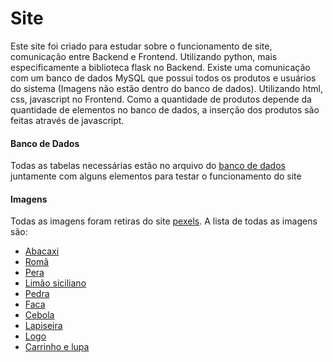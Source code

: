 # Site
Este site foi criado para estudar sobre o funcionamento de site, comunicação entre Backend e Frontend.
Utilizando python, mais especificamente a biblioteca flask no Backend. Existe uma comunicação com um banco de dados MySQL que possui todos os produtos e usuários do sistema (Imagens não estão dentro do banco de dados).
Utilizando html, css, javascript no Frontend. Como a quantidade de produtos depende da quantidade de elementos no banco de dados, a inserção dos produtos são feitas através de javascript.

#### Banco de Dados
Todas as tabelas necessárias estão no arquivo do [banco de dados](banco.sql) juntamente com alguns elementos para testar o funcionamento do site

#### Imagens
Todas as imagens foram retiras do site [pexels](https://www.pexels.com/).
A lista de todas as imagens são:
- [Abacaxi](https://www.pexels.com/photo/whole-pineapple-on-white-marble-surface-4195527/)
- [Romã](https://www.pexels.com/photo/ripe-pomegranate-on-metal-plate-on-white-table-4230630/)
- [Pera](https://www.pexels.com/photo/delicious-dew-food-fresh-fruit-568471/)
- [Limão siciliano](https://www.pexels.com/pt-br/foto/abstrato-resumo-abstrair-aroma-4197821/)
- [Pedra](https://www.pexels.com/pt-br/foto/acessorio-arranjo-organizacao-combinacao-4040600/)
- [Faca](https://www.pexels.com/pt-br/foto/eletrodomestico-dispositivo-aparelho-preto-4226864/)
- [Cebola](https://www.pexels.com/photo/close-up-colors-farm-produce-fresh-244393/)
- [Lapiseira](https://www.pexels.com/photo/gray-white-click-pencil-159585/)
- [Logo](https://www.pexels.com/photo/goed-captcha-1337384/)
- [Carrinho e lupa](https://material.io/resources/icons/)
